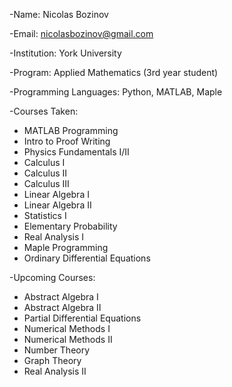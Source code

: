 -Name: Nicolas Bozinov

-Email: nicolasbozinov@gmail.com

-Institution: York University

-Program: Applied Mathematics (3rd year student)

-Programming Languages: Python, MATLAB, Maple

-Courses Taken: 
- MATLAB Programming
- Intro to Proof Writing
- Physics Fundamentals I/II
- Calculus I
- Calculus II
- Calculus III
- Linear Algebra I
- Linear Algebra II
- Statistics I
- Elementary Probability
- Real Analysis I
- Maple Programming
- Ordinary Differential Equations

-Upcoming Courses:
- Abstract Algebra I
- Abstract Algebra II
- Partial Differential Equations
- Numerical Methods I
- Numerical Methods II
- Number Theory
- Graph Theory
- Real Analysis II



